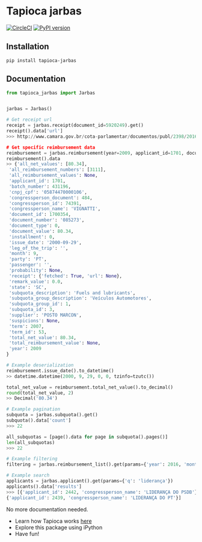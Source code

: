 # Tapioca jarbas
[![CircleCI](https://circleci.com/gh/daneoshiga/tapioca-jarbas.svg?&style=shield)](https://circleci.com/gh/daneoshiga/tapioca-jarbas/)
[![PyPI version](https://badge.fury.io/py/tapioca-jarbas.svg)](https://badge.fury.io/py/tapioca-jarbas)

## Installation
```
pip install tapioca-jarbas
```

## Documentation
``` python
from tapioca_jarbas import Jarbas


jarbas = Jarbas()

# Get receipt url
receipt = jarbas.receipt(document_id=5920249).get()
receipt().data['url']
>>> http://www.camara.gov.br/cota-parlamentar/documentos/publ/2398/2016/5920249.pdf'

# Get specific reimbursement data
reimbursement = jarbas.reimbursement(year=2009, applicant_id=1701, document_id=1700354).get()
reimbursement().data
>> {'all_net_values': [80.34],
 'all_reimbursement_numbers': [3111],
 'all_reimbursement_values': None,
 'applicant_id': 1701,
 'batch_number': 431196,
 'cnpj_cpf': '05874470000106',
 'congressperson_document': 484,
 'congressperson_id': 74391,
 'congressperson_name': 'VIGNATTI',
 'document_id': 1700354,
 'document_number': '085273',
 'document_type': 0,
 'document_value': 80.34,
 'installment': 0,
 'issue_date': '2000-09-29',
 'leg_of_the_trip': '',
 'month': 9,
 'party': 'PT',
 'passenger': '',
 'probability': None,
 'receipt': {'fetched': True, 'url': None},
 'remark_value': 0.0,
 'state': 'SC',
 'subquota_description': 'Fuels and lubricants',
 'subquota_group_description': 'Veículos Automotores',
 'subquota_group_id': 1,
 'subquota_id': 3,
 'supplier': 'POSTO MARCON',
 'suspicions': None,
 'term': 2007,
 'term_id': 53,
 'total_net_value': 80.34,
 'total_reimbursement_value': None,
 'year': 2009
}

# Example deserialization
reimbursement.issue_date().to_datetime()
>> datetime.datetime(2000, 9, 29, 0, 0, tzinfo=tzutc())

total_net_value = reimbursement.total_net_value().to_decimal()
round(total_net_value, 2)
>> Decimal('80.34')

# Example pagination
subquota = jarbas.subquota().get()
subquota().data['count']
>>> 22

all_subquotas = [page().data for page in subquota().pages()]
len(all_subquotas)
>>> 22

# Example filtering
filtering = jarbas.reimbursement_list().get(params={'year': 2016, 'month': 1})

# Example search
applicants = jarbas.applicant().get(params={'q': 'liderança'})
applicants().data['results']
>>> [{'applicant_id': 2442, 'congressperson_name': 'LIDERANÇA DO PSDB'},
{'applicant_id': 2439, 'congressperson_name': 'LIDERANÇA DO PT'}]

```

No more documentation needed.

- Learn how Tapioca works [here](http://tapioca-wrapper.readthedocs.org/en/stable/quickstart.html)
- Explore this package using iPython
- Have fun!
